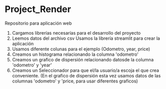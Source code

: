 # Project_Render
Repositorio para aplicación web

1. Cargamos librerías necesarías para el desarrollo del proyecto
2. Leemos datos del archivo csv
Usamos la librería streamlit para crear la aplicación
3. Usamos diferente colunas para el ejemplo (Odometro, year, price)
4. Creamos un histograma relacionando la columna 'odometro'
5. Creamos un grafico de dispersión relacionando datosde la columna 'odometro' y 'year'
6. Creamos un Seleccionador para que el/la usuario/a escoja el que crea conveniente. (En el grafico de dispersión esta vez usamos datos de las columnas 'odometro' y 'price, para usar diferentes graficos)
